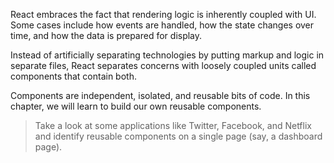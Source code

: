React embraces the fact that rendering logic is inherently coupled with UI.
Some cases include how events are handled, how the state changes over time,
and how the data is prepared for display.

Instead of artificially separating technologies by putting markup and logic
in separate files, React separates concerns with loosely coupled units called
components that contain both.

Components are independent, isolated, and reusable bits of code. In this chapter,
we will learn to build our own reusable components.

> Take a look at some applications like Twitter, Facebook, and Netflix and identify
> reusable components on a single page (say, a dashboard page).